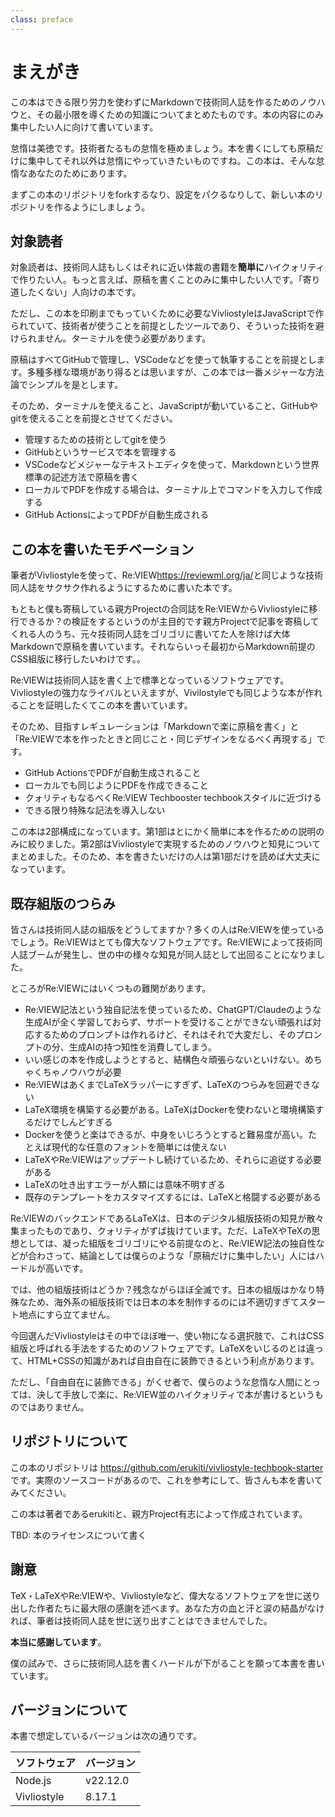 ```yaml
---
class: preface
---
```


# まえがき

この本はできる限り労力を使わずにMarkdownで技術同人誌を作るためのノウハウと、その最小限を導くための知識についてまとめたものです。本の内容にのみ集中したい人に向けて書いています。

怠惰は美徳です。技術者たるもの怠惰を極めましょう。本を書くにしても原稿だけに集中してそれ以外は怠惰にやっていきたいものですね。この本は、そんな怠惰なあなたのためにあります。

まずこの本のリポジトリをforkするなり、設定をパクるなりして、新しい本のリポジトリを作るようにしましょう。

## 対象読者

対象読者は、技術同人誌もしくはそれに近い体裁の書籍を**簡単に**ハイクォリティで作りたい人。もっと言えば、原稿を書くことのみに集中したい人です。「寄り道したくない」人向けの本です。

ただし、この本を印刷までもっていくために必要なVivliostyleはJavaScriptで作られていて、技術者が使うことを前提としたツールであり、そういった技術を避けられません。ターミナルを使う必要があります。

原稿はすべてGitHubで管理し、VSCodeなどを使って執筆することを前提とします。多種多様な環境があり得るとは思いますが、この本では一番メジャーな方法論でシンプルを是とします。

そのため、ターミナルを使えること、JavaScriptが動いていること、GitHubやgitを使えることを前提とさせてください。

* 管理するための技術としてgitを使う
* GitHubというサービスで本を管理する
* VSCodeなどメジャーなテキストエディタを使って、Markdownという世界標準の記述方法で原稿を書く
* ローカルでPDFを作成する場合は、ターミナル上でコマンドを入力して作成する
* GitHub ActionsによってPDFが自動生成される

## この本を書いたモチベーション

筆者がVivliostyleを使って、Re:VIEW<span class="footnote">https://reviewml.org/ja/</span>と同じような技術同人誌をサクサク作れるようにするために書いた本です。

もともと僕も寄稿している親方Projectの合同誌をRe:VIEWからVivliostyleに移行できるか？の検証をするというのが主目的です<span class="footnote">親方Projectで記事を寄稿してくれる人のうち、元々技術同人誌をゴリゴリに書いてた人を除けば大体Markdownで原稿を書いています。それならいっそ最初からMarkdown前提のCSS組版に移行したいわけです。</span>。

Re:VIEWは技術同人誌を書く上で標準となっているソフトウェアです。Vivliostyleの強力なライバルといえますが、Vivilostyleでも同じような本が作れることを証明したくてこの本を書いています。

そのため、目指すレギュレーションは「Markdownで楽に原稿を書く」と「Re:VIEWで本を作ったときと同じこと・同じデザインをなるべく再現する」です。

* GitHub ActionsでPDFが自動生成されること
* ローカルでも同じようにPDFを作成できること
* クォリティもなるべくRe:VIEW Techbooster techbookスタイルに近づける
* できる限り特殊な記法を導入しない

この本は2部構成になっています。第1部はとにかく簡単に本を作るための説明のみに絞りました。第2部はVivliostyleで実現するためのノウハウと知見についてまとめました。そのため、本を書きたいだけの人は第1部だけを読めば大丈夫になっています。

## 既存組版のつらみ

皆さんは技術同人誌の組版をどうしてますか？多くの人はRe:VIEWを使っているでしょう。Re:VIEWはとても偉大なソフトウェアです。Re:VIEWによって技術同人誌ブームが発生し、世の中の様々な知見が同人誌として出回ることになりました。

ところがRe:VIEWにはいくつもの難関があります。

* Re:VIEW記法という独自記法を使っているため、ChatGPT/Claudeのような生成AIが全く学習しておらず、サポートを受けることができない<span class="footnote">頑張れば対応するためのプロンプトは作れるけど、それはそれで大変だし、そのプロンプトの分、生成AIの持つ知性を消費してしまう。</span>
* いい感じの本を作成しようとすると、結構色々頑張らないといけない。めちゃくちゃノウハウが必要
* Re:VIEWはあくまでLaTeXラッパーにすぎず、LaTeXのつらみを回避できない
* LaTeX環境を構築する必要がある。LaTeXはDockerを使わないと環境構築するだけでしんどすぎる
* Dockerを使うと楽はできるが、中身をいじろうとすると難易度が高い。たとえば現代的な任意のフォントを簡単には使えない
* LaTeXやRe:VIEWはアップデートし続けているため、それらに追従する必要がある
* LaTeXの吐き出すエラーが人類には意味不明すぎる
* 既存のテンプレートをカスタマイズするには、LaTeXと格闘する必要がある

Re:VIEWのバックエンドであるLaTeXは、日本のデジタル組版技術の知見が散々集まったものであり、クォリティがずば抜けています。ただ、LaTeXやTeXの思想としては、凝った組版をゴリゴリにやる前提なのと、Re:VIEW記法の独自性などが合わさって、結論としては僕らのような「原稿だけに集中したい」人にはハードルが高いです。

では、他の組版技術はどうか？残念ながらほぼ全滅です。日本の組版はかなり特殊なため、海外系の組版技術では日本の本を制作するのには不適切すぎてスタート地点にすら立てません。

今回選んだVivliostyleはその中でほぼ唯一、使い物になる選択肢で、これはCSS組版と呼ばれる手法をするためのソフトウェアです。LaTeXをいじるのとは違って、HTML+CSSの知識があれば自由自在に装飾できるという利点があります。

ただし、「自由自在に装飾できる」がくせ者で、僕らのような怠惰な人間にとっては、決して手放しで楽に、Re:VIEW並のハイクォリティで本が書けるというものではありません。

## リポジトリについて

この本のリポジトリは https://github.com/erukiti/vivliostyle-techbook-starter です。実際のソースコードがあるので、これを参考にして、皆さんも本を書いてみてください。

この本は著者であるerukitiと、親方Project有志によって作成されています。

TBD: 本のライセンスについて書く

## 謝意

TeX・LaTeXやRe:VIEWや、Vivliostyleなど、偉大なるソフトウェアを世に送り出した作者たちに最大限の感謝を述べます。あなた方の血と汗と涙の結晶がなければ、筆者は技術同人誌を世に送り出すことはできませんでした。

**本当に感謝しています**。

僕の試みで、さらに技術同人誌を書くハードルが下がることを願って本書を書いています。

## バージョンについて

本書で想定しているバージョンは次の通りです。

|ソフトウェア|バージョン|
|----------|---------|
|Node.js|v22.12.0|
|Vivliostyle|8.17.1|
